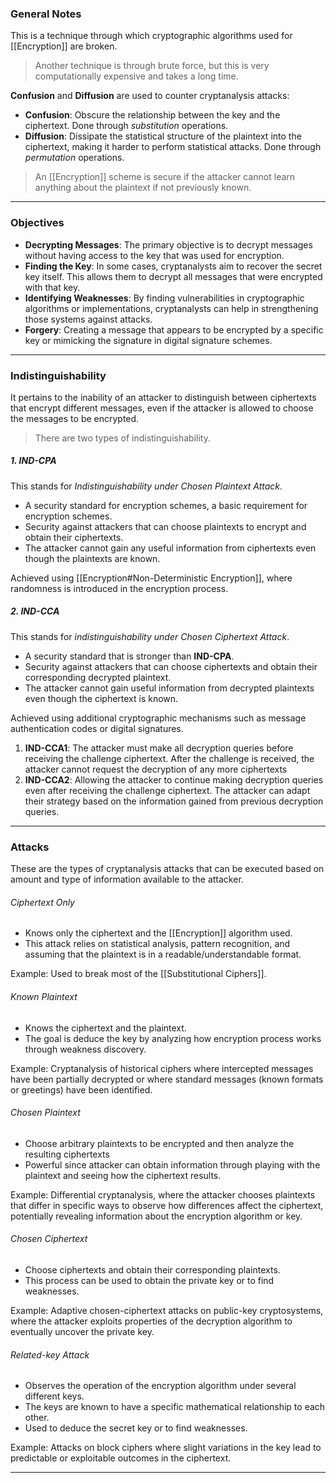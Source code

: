 
### General Notes

This is a technique through which cryptographic algorithms used for [[Encryption]] are broken.

> Another technique is through brute force, but this is very computationally expensive and takes a long time.

**Confusion** and **Diffusion** are used to counter cryptanalysis attacks:
* **Confusion**: Obscure the relationship between the key and the ciphertext. Done through *substitution* operations.
* **Diffusion**: Dissipate the statistical structure of the plaintext into the ciphertext, making it harder to perform statistical attacks. Done through *permutation* operations.

> An [[Encryption]] scheme is secure if the attacker cannot learn anything about the plaintext if not previously known.

---
### Objectives

- **Decrypting Messages**: The primary objective is to decrypt messages without having access to the key that was used for encryption.
- **Finding the Key**: In some cases, cryptanalysts aim to recover the secret key itself. This allows them to decrypt all messages that were encrypted with that key.
- **Identifying Weaknesses**: By finding vulnerabilities in cryptographic algorithms or implementations, cryptanalysts can help in strengthening those systems against attacks.
- **Forgery**: Creating a message that appears to be encrypted by a specific key or mimicking the signature in digital signature schemes.

---

### Indistinguishability

It pertains to the inability of an attacker to distinguish between ciphertexts that encrypt different messages, even if the attacker is allowed to choose the messages to be encrypted.

> There are two types of indistinguishability.

##### 1. IND-CPA

This stands for *Indistinguishability under Chosen Plaintext Attack*. 

* A security standard for encryption schemes, a basic requirement for encryption schemes.
* Security against attackers that can choose plaintexts to encrypt and obtain their ciphertexts.
* The attacker cannot gain any useful information from ciphertexts even though the plaintexts are known.

Achieved using [[Encryption#Non-Deterministic Encryption]], where randomness is introduced in the encryption process.
##### 2. IND-CCA

This stands for *indistinguishability under Chosen Ciphertext Attack*.

* A security standard that is stronger than **IND-CPA**.
* Security against attackers that can choose ciphertexts and obtain their corresponding decrypted plaintext.
* The attacker cannot gain useful information from decrypted plaintexts even though the ciphertext is known.

Achieved using additional cryptographic mechanisms such as message authentication codes or digital signatures.

1. **IND-CCA1**: The attacker must make all decryption queries before receiving the challenge ciphertext. After the challenge is received, the attacker cannot request the decryption of any more ciphertexts
2. **IND-CCA2**: Allowing the attacker to continue making decryption queries even after receiving the challenge ciphertext. The attacker can adapt their strategy based on the information gained from previous decryption queries.

---
### Attacks

These are the types of cryptanalysis attacks that can be executed based on amount and type of information available to the attacker.

###### Ciphertext Only

* Knows only the ciphertext and the [[Encryption]] algorithm used.
* This attack relies on statistical analysis, pattern recognition, and assuming that the plaintext is in a readable/understandable format. 

Example: Used to break most of the [[Substitutional Ciphers]].

###### Known Plaintext

- Knows the ciphertext and the plaintext.
- The goal is deduce the key by analyzing how encryption process works through weakness discovery.

Example: Cryptanalysis of historical ciphers where intercepted messages have been partially decrypted or where standard messages (known formats or greetings) have been identified.

###### Chosen Plaintext

* Choose arbitrary plaintexts to be encrypted and then analyze the resulting ciphertexts
* Powerful since attacker can obtain information through playing with the plaintext and seeing how the ciphertext results.

Example: Differential cryptanalysis, where the attacker chooses plaintexts that differ in specific ways to observe how differences affect the ciphertext, potentially revealing information about the encryption algorithm or key.

###### Chosen Ciphertext

* Choose ciphertexts and obtain their corresponding plaintexts.
* This process can be used to obtain the private key or to find weaknesses.

Example: Adaptive chosen-ciphertext attacks on public-key cryptosystems, where the attacker exploits properties of the decryption algorithm to eventually uncover the private key.

###### Related-key Attack

* Observes the operation of the encryption algorithm under several different keys.
* The keys are known to have a specific mathematical relationship to each other.
* Used to deduce the secret key or to find weaknesses.

Example: Attacks on block ciphers where slight variations in the key lead to predictable or exploitable outcomes in the ciphertext.

---

